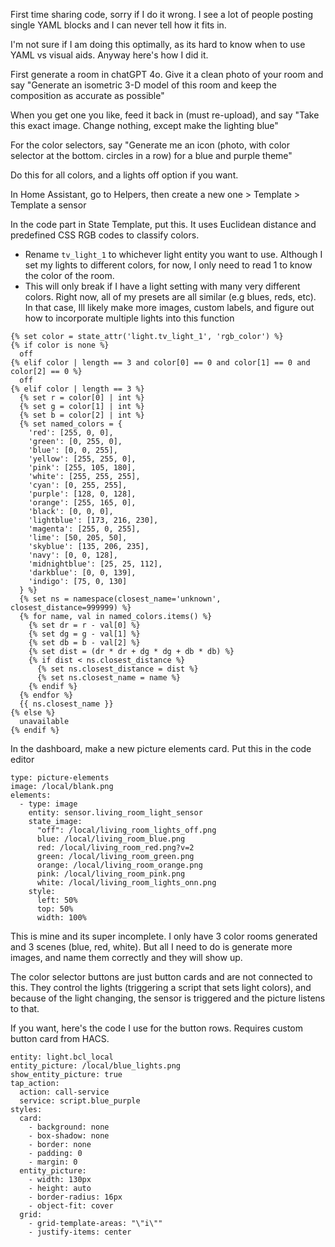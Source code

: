 First time sharing code, sorry if I do it wrong. I see a lot of people posting single YAML blocks and I can never tell how it fits in. 

I'm not sure if I am doing this optimally, as its hard to know when to use YAML vs visual aids. Anyway here's how I did it.

First generate a room in chatGPT 4o. Give it a clean photo of your room and say "Generate an isometric 3-D model of this room and keep the composition as accurate as possible"

When you get one you like, feed it back in (must re-upload), and say "Take this exact image. Change nothing, except make the lighting blue"

For the color selectors, say "Generate me an icon (photo, with color selector at the bottom. circles in a row) for a blue and purple theme"

Do this for all colors, and a lights off option if you want.

In Home Assistant, go to Helpers, then create a new one > Template > Template a sensor

In the code part in State Template, put this. It uses Euclidean distance and predefined CSS RGB codes to classify colors. 

* Rename ```tv_light_1``` to whichever light entity you want to use. Although I set my lights to different colors, for now, I only need to read 1 to know the color of the room.
* This will only break if I have a light setting with many very different colors. Right now, all of my presets are all similar (e.g blues, reds, etc). In that case, Ill likely make more images, custom labels, and figure out how to incorporate multiple lights into this function

```
{% set color = state_attr('light.tv_light_1', 'rgb_color') %}
{% if color is none %}
  off
{% elif color | length == 3 and color[0] == 0 and color[1] == 0 and color[2] == 0 %}
  off
{% elif color | length == 3 %}
  {% set r = color[0] | int %}
  {% set g = color[1] | int %}
  {% set b = color[2] | int %}
  {% set named_colors = {
    'red': [255, 0, 0],
    'green': [0, 255, 0],
    'blue': [0, 0, 255],
    'yellow': [255, 255, 0],
    'pink': [255, 105, 180],
    'white': [255, 255, 255],
    'cyan': [0, 255, 255],
    'purple': [128, 0, 128],
    'orange': [255, 165, 0],
    'black': [0, 0, 0],
    'lightblue': [173, 216, 230],
    'magenta': [255, 0, 255],
    'lime': [50, 205, 50],
    'skyblue': [135, 206, 235],
    'navy': [0, 0, 128],
    'midnightblue': [25, 25, 112],
    'darkblue': [0, 0, 139],
    'indigo': [75, 0, 130]
  } %}
  {% set ns = namespace(closest_name='unknown', closest_distance=999999) %}
  {% for name, val in named_colors.items() %}
    {% set dr = r - val[0] %}
    {% set dg = g - val[1] %}
    {% set db = b - val[2] %}
    {% set dist = (dr * dr + dg * dg + db * db) %}
    {% if dist < ns.closest_distance %}
      {% set ns.closest_distance = dist %}
      {% set ns.closest_name = name %}
    {% endif %}
  {% endfor %}
  {{ ns.closest_name }}
{% else %}
  unavailable
{% endif %}
```
In the dashboard, make a new picture elements card. Put this in the code editor
```
type: picture-elements
image: /local/blank.png
elements:
  - type: image
    entity: sensor.living_room_light_sensor
    state_image:
      "off": /local/living_room_lights_off.png
      blue: /local/living_room_blue.png
      red: /local/living_room_red.png?v=2
      green: /local/living_room_green.png
      orange: /local/living_room_orange.png
      pink: /local/living_room_pink.png
      white: /local/living_room_lights_onn.png
    style:
      left: 50%
      top: 50%
      width: 100%
```

This is mine and its super incomplete. I only have 3 color rooms generated and 3 scenes (blue, red, white). But all I need to do is generate more images, and name them correctly and they will show up.

The color selector buttons are just button cards and are not connected to this. They control the lights (triggering a script that sets light colors), and because of the light changing, the sensor is triggered and the picture listens to that.

If you want, here's the code I use for the button rows. Requires custom button card from HACS.
````type: custom:button-card
entity: light.bcl_local
entity_picture: /local/blue_lights.png
show_entity_picture: true
tap_action:
  action: call-service
  service: script.blue_purple
styles:
  card:
    - background: none
    - box-shadow: none
    - border: none
    - padding: 0
    - margin: 0
  entity_picture:
    - width: 130px
    - height: auto
    - border-radius: 16px
    - object-fit: cover
  grid:
    - grid-template-areas: "\"i\""
    - justify-items: center
